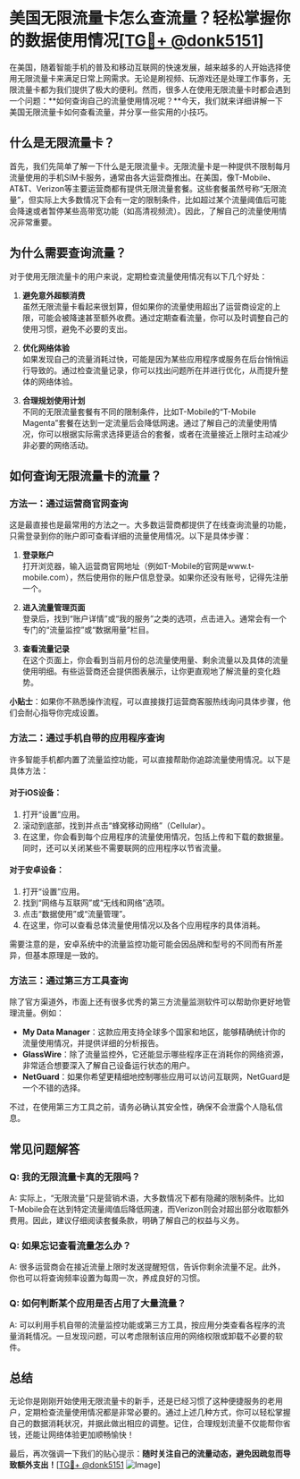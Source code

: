 # 美国无限流量卡怎么查流量？轻松掌握你的数据使用情况[[TG💪+ @donk5151](https://t.me/s/donk5151)]

在美国，随着智能手机的普及和移动互联网的快速发展，越来越多的人开始选择使用无限流量卡来满足日常上网需求。无论是刷视频、玩游戏还是处理工作事务，无限流量卡都为我们提供了极大的便利。然而，很多人在使用无限流量卡时都会遇到一个问题：**如何查询自己的流量使用情况呢？**今天，我们就来详细讲解一下美国无限流量卡如何查看流量，并分享一些实用的小技巧。

## 什么是无限流量卡？

首先，我们先简单了解一下什么是无限流量卡。无限流量卡是一种提供不限制每月流量使用的手机SIM卡服务，通常由各大运营商推出。在美国，像T-Mobile、AT&T、Verizon等主要运营商都有提供无限流量套餐。这些套餐虽然号称“无限流量”，但实际上大多数情况下会有一定的限制条件，比如超过某个流量阈值后可能会降速或者暂停某些高带宽功能（如高清视频流）。因此，了解自己的流量使用情况非常重要。

## 为什么需要查询流量？

对于使用无限流量卡的用户来说，定期检查流量使用情况有以下几个好处：

1. **避免意外超额消费**  
   虽然无限流量卡看起来很划算，但如果你的流量使用超出了运营商设定的上限，可能会被降速甚至额外收费。通过定期查看流量，你可以及时调整自己的使用习惯，避免不必要的支出。

2. **优化网络体验**  
   如果发现自己的流量消耗过快，可能是因为某些应用程序或服务在后台悄悄运行导致的。通过检查流量记录，你可以找出问题所在并进行优化，从而提升整体的网络体验。

3. **合理规划使用计划**  
   不同的无限流量套餐有不同的限制条件，比如T-Mobile的“T-Mobile Magenta”套餐在达到一定流量后会降低网速。通过了解自己的流量使用情况，你可以根据实际需求选择更适合的套餐，或者在流量接近上限时主动减少非必要的网络活动。

## 如何查询无限流量卡的流量？

### 方法一：通过运营商官网查询

这是最直接也是最常用的方法之一。大多数运营商都提供了在线查询流量的功能，只需登录到你的账户即可查看详细的流量使用情况。以下是具体步骤：

1. **登录账户**  
   打开浏览器，输入运营商官网地址（例如T-Mobile的官网是www.t-mobile.com），然后使用你的账户信息登录。如果你还没有账号，记得先注册一个。

2. **进入流量管理页面**  
   登录后，找到“账户详情”或“我的服务”之类的选项，点击进入。通常会有一个专门的“流量监控”或“数据用量”栏目。

3. **查看流量记录**  
   在这个页面上，你会看到当前月份的总流量使用量、剩余流量以及具体的流量使用明细。有些运营商还会提供图表展示，让你更直观地了解流量的变化趋势。

**小贴士**：如果你不熟悉操作流程，可以直接拨打运营商客服热线询问具体步骤，他们会耐心指导你完成设置。

### 方法二：通过手机自带的应用程序查询

许多智能手机都内置了流量监控功能，可以直接帮助你追踪流量使用情况。以下是具体方法：

#### 对于iOS设备：
1. 打开“设置”应用。
2. 滚动到底部，找到并点击“蜂窝移动网络”（Cellular）。
3. 在这里，你会看到每个应用程序的流量使用情况，包括上传和下载的数据量。同时，还可以关闭某些不需要联网的应用程序以节省流量。

#### 对于安卓设备：
1. 打开“设置”应用。
2. 找到“网络与互联网”或“无线和网络”选项。
3. 点击“数据使用”或“流量管理”。
4. 在这里，你可以查看总体流量使用情况以及各个应用程序的具体消耗。

需要注意的是，安卓系统中的流量监控功能可能会因品牌和型号的不同而有所差异，但基本原理是一致的。

### 方法三：通过第三方工具查询

除了官方渠道外，市面上还有很多优秀的第三方流量监测软件可以帮助你更好地管理流量。例如：

- **My Data Manager**：这款应用支持全球多个国家和地区，能够精确统计你的流量使用情况，并提供详细的分析报告。
- **GlassWire**：除了流量监控外，它还能显示哪些程序正在消耗你的网络资源，非常适合想要深入了解自己设备运行状态的用户。
- **NetGuard**：如果你希望更精细地控制哪些应用可以访问互联网，NetGuard是一个不错的选择。

不过，在使用第三方工具之前，请务必确认其安全性，确保不会泄露个人隐私信息。

## 常见问题解答

### Q: 我的无限流量卡真的无限吗？
A: 实际上，“无限流量”只是营销术语，大多数情况下都有隐藏的限制条件。比如T-Mobile会在达到特定流量阈值后降低网速，而Verizon则会对超出部分收取额外费用。因此，建议仔细阅读套餐条款，明确了解自己的权益与义务。

### Q: 如果忘记查看流量怎么办？
A: 很多运营商会在接近流量上限时发送提醒短信，告诉你剩余流量不足。此外，你也可以将查询频率设置为每周一次，养成良好的习惯。

### Q: 如何判断某个应用是否占用了大量流量？
A: 可以利用手机自带的流量监控功能或第三方工具，按应用分类查看各程序的流量消耗情况。一旦发现问题，可以考虑限制该应用的网络权限或卸载不必要的软件。

## 总结

无论你是刚刚开始使用无限流量卡的新手，还是已经习惯了这种便捷服务的老用户，定期检查流量使用情况都是非常必要的。通过上述几种方式，你可以轻松掌握自己的数据消耗状况，并据此做出相应的调整。记住，合理规划流量不仅能帮你省钱，还能让网络体验更加顺畅愉快！

最后，再次强调一下我们的贴心提示：**随时关注自己的流量动态，避免因疏忽而导致额外支出！**[[TG💪+ @donk5151](https://t.me/s/donk5151) ![Image](https://i.postimg.cc/rwNCRYN7/Snipaste-2025-04-30-17-27-05.png)]